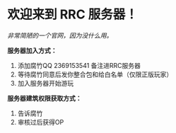 <title>Reality Railway Creation官网</title>

# 欢迎来到 RRC 服务器！

*非常简陋的一个官网，因为没什么用。*

**服务器加入方式：**

1. 添加腐竹QQ 2369153541 备注进RRC服务器
2. 等待腐竹同意后发你整合包和给白名单（仅限正版玩家）
3. 加入服务器开始游玩

**服务器建筑权限获取方式：**

1. 告诉腐竹
2. 审核过后获得OP
